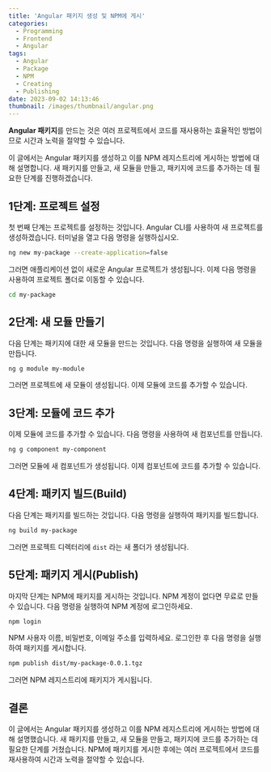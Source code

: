 ```yaml
---
title: 'Angular 패키지 생성 및 NPM에 게시'
categories:
  - Programming
  - Frontend
  - Angular
tags:
  - Angular
  - Package
  - NPM
  - Creating
  - Publishing
date: 2023-09-02 14:13:46
thumbnail: /images/thumbnail/angular.png
---
```


**Angular 패키지**를 만드는 것은 여러 프로젝트에서 코드를 재사용하는 효율적인 방법이므로 시간과 노력을 절약할 수 있습니다.

이 글에서는 Angular 패키지를 생성하고 이를 NPM 레지스트리에 게시하는 방법에 대해 설명합니다. 새 패키지를 만들고, 새 모듈을 만들고, 패키지에 코드를 추가하는 데 필요한 단계를 진행하겠습니다.

## 1단계: 프로젝트 설정

첫 번째 단계는 프로젝트를 설정하는 것입니다. Angular CLI를 사용하여 새 프로젝트를 생성하겠습니다. 터미널을 열고 다음 명령을 실행하십시오.

```sh
ng new my-package --create-application=false
```

그러면 애플리케이션 없이 새로운 Angular 프로젝트가 생성됩니다. 이제 다음 명령을 사용하여 프로젝트 폴더로 이동할 수 있습니다.

```sh
cd my-package
```

## 2단계: 새 모듈 만들기

다음 단계는 패키지에 대한 새 모듈을 만드는 것입니다. 다음 명령을 실행하여 새 모듈을 만듭니다.

```sh
ng g module my-module
```

그러면 프로젝트에 새 모듈이 생성됩니다. 이제 모듈에 코드를 추가할 수 있습니다.

## 3단계: 모듈에 코드 추가

이제 모듈에 코드를 추가할 수 있습니다. 다음 명령을 사용하여 새 컴포넌트를 만듭니다.

```sh
ng g component my-component
```

그러면 모듈에 새 컴포넌트가 생성됩니다. 이제 컴포넌트에 코드를 추가할 수 있습니다.

## 4단계: 패키지 빌드(Build)

다음 단계는 패키지를 빌드하는 것입니다. 다음 명령을 실행하여 패키지를 빌드합니다.

```sh
ng build my-package
```

그러면 프로젝트 디렉터리에 `dist` 라는 새 폴더가 생성됩니다.

## 5단계: 패키지 게시(Publish)

마지막 단계는 NPM에 패키지를 게시하는 것입니다. NPM 계정이 없다면 무료로 만들 수 있습니다. 다음 명령을 실행하여 NPM 계정에 로그인하세요.

```sh
npm login
```

NPM 사용자 이름, 비밀번호, 이메일 주소를 입력하세요. 로그인한 후 다음 명령을 실행하여 패키지를 게시합니다.

```sh
npm publish dist/my-package-0.0.1.tgz
```

그러면 NPM 레지스트리에 패키지가 게시됩니다.

## 결론

이 글에서는 Angular 패키지를 생성하고 이를 NPM 레지스트리에 게시하는 방법에 대해 설명했습니다. 새 패키지를 만들고, 새 모듈을 만들고, 패키지에 코드를 추가하는 데 필요한 단계를 거쳤습니다. NPM에 패키지를 게시한 후에는 여러 프로젝트에서 코드를 재사용하여 시간과 노력을 절약할 수 있습니다.
